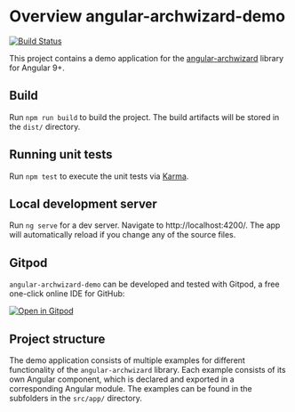 # Overview angular-archwizard-demo
[![Build Status](https://github.com/madoar/angular-archwizard-demo/workflows/build/badge.svg?branch=develop)](https://github.com/madoar/angular-archwizard-demo/actions)

This project contains a demo application for the [angular-archwizard](https://github.com/madoar/angular-archwizard) library for Angular 9+.

## Build
Run `npm run build` to build the project. The build artifacts will be stored in the `dist/` directory.

## Running unit tests
Run `npm test` to execute the unit tests via [Karma](https://karma-runner.github.io).

## Local development server
Run `ng serve` for a dev server. Navigate to http://localhost:4200/. The app will automatically reload if you change any of the source files.

## Gitpod
`angular-archwizard-demo` can be developed and tested with Gitpod, a free one-click online IDE for GitHub:

[![Open in Gitpod](https://gitpod.io/button/open-in-gitpod.svg)](https://gitpod.io/#https://github.com/madoar/angular-archwizard-demo)

## Project structure
The demo application consists of multiple examples for different functionality of the `angular-archwizard` library.
Each example consists of its own Angular component, which is declared and exported in a corresponding Angular module.
The examples can be found in the subfolders in the `src/app/` directory.
